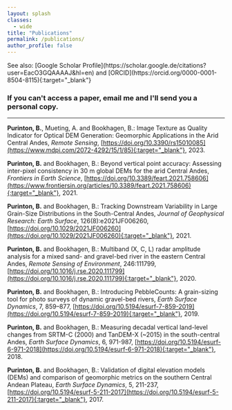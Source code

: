 ```yaml
---
layout: splash
classes:
  - wide
title: "Publications"
permalink: /publications/
author_profile: false
---
```


<p></p>
See also: [Google Scholar Profile](https://scholar.google.de/citations?user=EacO3GQAAAAJ&hl=en) and [ORCID](https://orcid.org/0000-0001-8504-8115){:target="_blank"}


<p></p>
<h3>If you can't access a paper, email me and I'll send you a personal copy.</h3>

<hr>

**Purinton, B.**, Mueting, A. and Bookhagen, B.: Image Texture as Quality Indicator for Optical DEM Generation: Geomorphic Applications in the Arid Central Andes, _Remote Sensing_, [https://doi.org/10.3390/rs15010085](https://www.mdpi.com/2072-4292/15/1/85){:target="_blank"}, 2023.

**Purinton, B.** and Bookhagen, B.: Beyond vertical point accuracy: Assessing inter-pixel consistency in 30 m global DEMs for the arid Central Andes, _Frontiers in Earth Science_, [https://doi.org/10.3389/feart.2021.758606](https://www.frontiersin.org/articles/10.3389/feart.2021.758606){:target="_blank"}, 2021.

**Purinton, B.** and Bookhagen, B.: Tracking Downstream Variability in Large Grain-Size Distributions in the South-Central Andes, _Journal of Geophysical Research: Earth Surface_, 126(8):e2021JF006260, [https://doi.org/10.1029/2021JF006260](https://doi.org/10.1029/2021JF006260){:target="_blank"}, 2021.

**Purinton, B.** and Bookhagen, B.: Multiband (X, C, L) radar amplitude analysis for a mixed sand- and gravel-bed river in the eastern Central Andes, _Remote Sensing of Environment_, 246:111799, [https://doi.org/10.1016/j.rse.2020.111799](https://doi.org/10.1016/j.rse.2020.111799){:target="_blank"}, 2020.

**Purinton, B.** and Bookhagen, B.: Introducing PebbleCounts: A grain-sizing tool for photo surveys of dynamic gravel-bed rivers, _Earth Surface Dynamics_, 7, 859–877, [https://doi.org/10.5194/esurf-7-859-2019](https://doi.org/10.5194/esurf-7-859-2019){:target="_blank"}, 2019.

**Purinton, B.** and Bookhagen, B.: Measuring decadal vertical land-level changes from SRTM-C (2000) and TanDEM-X (~2015) in the south-central Andes, _Earth Surface Dynamics_, 6, 971-987, [https://doi.org/10.5194/esurf-6-971-2018](https://doi.org/10.5194/esurf-6-971-2018){:target="_blank"}, 2018.

**Purinton, B.** and Bookhagen, B.: Validation of digital elevation models (DEMs) and comparison of geomorphic metrics on the southern Central Andean Plateau, _Earth Surface Dynamics_, 5, 211-237, [https://doi.org/10.5194/esurf-5-211-2017](https://doi.org/10.5194/esurf-5-211-2017){:target="_blank"}, 2017.
